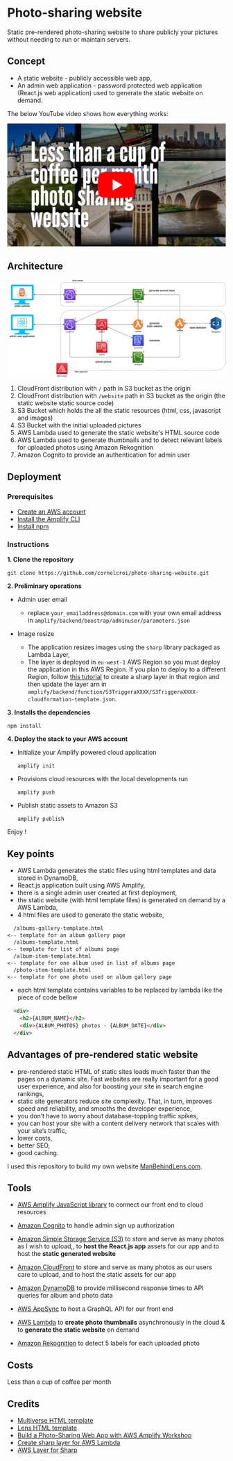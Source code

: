 # Photo-sharing website

Static pre-rendered photo-sharing website to share publicly your pictures without needing to run or maintain servers.

## Concept

- A static website - publicly accessible web app,
- An admin web application - password protected web application (React.js web application) used to generate the static website on demand.

The below YouTube video shows how everything works:

[![How ManBehindLens.com is made | Pre rendered static photo-sharing website](assets/youtube_thumnbail.png)](https://youtu.be/5_B92oE9vpQ)


## Architecture

![](assets/photo_sharing_architecture.png)

1. CloudFront distribution with `/` path in S3 bucket as the origin
2. CloudFront distribution with `/website` path in S3 bucket as the origin (the static website static source code)
3. S3 Bucket which holds the all the static resources (html, css, javascript and images)
4. S3 Bucket with the initial uploaded pictures
5. AWS Lambda used to generate the static website's HTML source code
6. AWS Lambda used to generate thumbnails and to detect relevant labels for uploaded photos using Amazon Rekognition
7. Amazon Cognito to provide an authentication for admin user


## Deployment

### Prerequisites
- [Create an AWS account](https://aws.amazon.com/fr/premiumsupport/knowledge-center/create-and-activate-aws-account/)
- [Install the Amplify CLI](https://docs.amplify.aws/cli/start/install#install-the-amplify-cli)
- [Install npm](https://www.npmjs.com/get-npm)

### Instructions

**1. Clone the repository**
  ```
  git clone https://github.com/cornelcroi/photo-sharing-website.git
  ```
**2. Preliminary operations**

- Admin user email
  - replace `your_emailaddress@domain.com` with your own email address in `amplify/backend/boostrap/adminuser/parameters.json`

- Image resize
  - The application resizes images using the `sharp` library packaged as Lambda Layer,
  - The layer is deployed in `eu-west-1` AWS Region so you must deploy the application in this AWS Region. If you plan to deploy to a different Region, follow [this tutorial](https://aws.amazon.com/blogs/compute/using-lambda-layers-to-simplify-your-development-process) to create a sharp layer in that region and then update the layer arn in  `amplify/backend/function/S3TriggeraXXXX/S3TriggeraXXXX-cloudformation-template.json`.

**3. Installs the dependencies**
  ```
  npm install
  ```


**4. Deploy the stack to your AWS account**
  - Initialize your Amplify powered cloud application
    ```
    amplify init
    ```
  - Provisions cloud resources with the local developments run
    ```
    amplify push
    ```
  - Publish static assets to Amazon S3
    ```
    amplify publish
    ```
Enjoy !



## Key points

  - AWS Lambda generates the static files using html templates and data stored in DynamoDB,
  - React.js application built using AWS Amplify,
  - there is a single admin user created at first deployment,
  - the static website (with html template files) is generated on demand by a AWS Lambda,
  - 4 html files are used to generate the static website,
  ```
    /albums-gallery-template.html                                       <-- template for an album gallery page
    /albums-template.html                                               <-- template for list of albums page
    /album-item-template.html                                           <-- template for one album used in list of albums page
    /photo-item-template.html                                           <-- template for one photo used on album gallery page
  ```
  - each html template contains variables to be replaced by lambda like the piece of code bellow
  ```html
    <div>
      <h2>{ALBUM_NAME}</h2>
      <div>{ALBUM_PHOTOS} photos · {ALBUM_DATE}</div>
    </div>
  ```



## Advantages of pre-rendered static website

- pre-rendered static HTML of static sites loads much faster than the pages on a dynamic site. Fast websites are really important for a good user experience, and also for boosting your site in search engine rankings,
- static site generators reduce site complexity. That, in turn, improves speed and reliability, and smooths the developer experience,
- you don’t have to worry about database-toppling traffic spikes,
- you can host your site with a content delivery network that scales with your site’s traffic,
- lower costs,
- better SEO,
- good caching.

I used this repository to build my own website [ManBehindLens.com](https://manbehindlens.com).

 ## Tools

- [AWS Amplify JavaScript library](https://docs.amplify.aws/) to connect our front end to cloud resources
- [Amazon Cognito](https://aws.amazon.com/cognito/) to handle admin sign up authorization
- [Amazon Simple Storage Service (S3)](https://aws.amazon.com/s3/) to store and serve as many photos as I wish to upload,, to **host the React.js app** assets for our app and to host the **static generated website**
- [Amazon CloudFront](https://aws.amazon.com/fr/cloudfront/) to store and serve as many photos as our users care to upload, and to host the static assets for our app

- [Amazon DynamoDB](https://aws.amazon.com/dynamodb/) to provide millisecond response times to API queries for album and photo data
- [AWS AppSync](https://aws.amazon.com/appsync/) to host a GraphQL API for our front end
- [AWS Lambda](https://aws.amazon.com/lambda/) to **create photo thumbnails** asynchronously in the cloud & to **generate the static website** on demand
- [Amazon Rekognition](https://aws.amazon.com/rekognition/) to detect 5 labels for each uploaded photo
   

## Costs

Less than a cup of coffee per month

## Credits

- [Multiverse HTML template](https://html5up.net/multiverse)
- [Lens HTML template](https://html5up.net/lens)
- [Build a Photo-Sharing Web App with AWS Amplify Workshop](https://amplify-workshop.go-aws.com/)
- [Create sharp layer for AWS Lambda](https://aws.amazon.com/blogs/compute/using-lambda-layers-to-simplify-your-development-process)
- [AWS Layer for Sharp ](https://github.com/woss/aws-lambda-layer-sharp)

